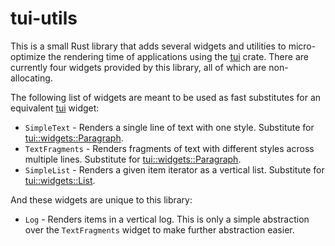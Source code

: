 # tui-utils

This is a small Rust library that adds several widgets and utilities to micro-optimize the rendering time of applications using the [tui](https://github.com/fdehau/tui-rs) crate.
There are currently four widgets provided by this library, all of which are non-allocating.

The following list of widgets are meant to be used as fast substitutes for an equivalent [tui](https://github.com/fdehau/tui-rs) widget:

* `SimpleText` - Renders a single line of text with one style. Substitute for [tui::widgets::Paragraph](https://docs.rs/tui/0.14.0/tui/widgets/struct.Paragraph.html).
* `TextFragments` - Renders fragments of text with different styles across multiple lines. Substitute for [tui::widgets::Paragraph](https://docs.rs/tui/0.14.0/tui/widgets/struct.Paragraph.html).
* `SimpleList` - Renders a given item iterator as a vertical list. Substitute for [tui::widgets::List](https://docs.rs/tui/0.14.0/tui/widgets/struct.List.html).

And these widgets are unique to this library:

* `Log` - Renders items in a vertical log. This is only a simple abstraction over the `TextFragments` widget to make further abstraction easier.
